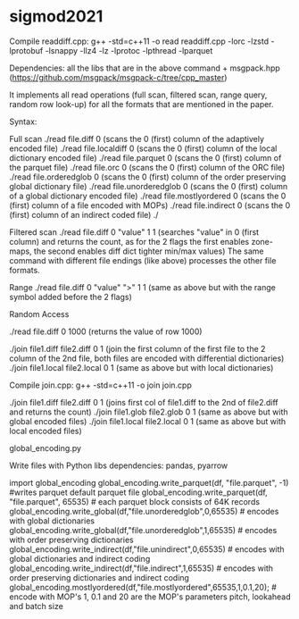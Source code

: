 # sigmod2021


Compile readdiff.cpp: 
g++ -std=c++11 -o read readdiff.cpp -lorc -lzstd -lprotobuf -lsnappy -llz4 -lz -lprotoc -lpthread -lparquet

Dependencies: all the libs that are in the above command + msgpack.hpp (https://github.com/msgpack/msgpack-c/tree/cpp_master)

It implements all read operations (full scan, filtered scan, range query, random row look-up) for all the formats that are mentioned in the paper.

Syntax:

Full scan
./read file.diff 0 (scans the 0 (first) column of the adaptively encoded file)
./read file.localdiff 0 (scans the 0 (first) column of the local dictionary encoded file)
./read file.parquet 0 (scans the 0 (first) column of the parquet file)
./read file.orc 0 (scans the 0 (first) column of the ORC file)
./read file.orderedglob 0 (scans the 0 (first) column of the order preserving global dictionary file)
./read file.unorderedglob 0 (scans the 0 (first) column of a global dictionary encoded file)
./read file.mostlyordered 0 (scans the 0 (first) column of a file encoded with MOPs)
./read file.indirect 0 (scans the 0 (first) column of an indirect coded file)
./

Filtered scan
./read file.diff 0 "value" 1 1 (searches "value" in 0 (first column) and returns the count, as for the 2 flags the first enables zone-maps, the second enables diff dict tighter min/max values)
The same command with different file endings (like above) processes the other file formats.

Range
./read file.diff 0 "value" ">" 1 1 (same as above but with the range symbol added before the 2 flags)

Random Access

./read file.diff 0 1000 (returns the value of row 1000)

./join file1.diff file2.diff 0 1 (join the first column of the first file to the 2 column of the 2nd file, both files are encoded with differential dictionaries)
./join file1.local file2.local 0 1 (same as above but with local dictionaries)




Compile join.cpp: 
g++ -std=c++11 -o join join.cpp

./join file1.diff file2.diff 0 1 (joins first col of file1.diff to the 2nd of file2.diff and returns the count)
./join file1.glob file2.glob 0 1 (same as above but with global encoded files)
./join file1.local file2.local 0 1 (same as above but with local encoded files)


global_encoding.py




Write files with Python libs
dependencies: pandas, pyarrow

import global_encoding 
global_encoding.write_parquet(df, "file.parquet", -1) #writes parquet default parquet file
global_encoding.write_parquet(df, "file.parquet", 65535) # each parquet block consists of 64K records
global_encoding.write_global(df,"file.unorderedglob",0,65535) # encodes with global dictionaries
global_encoding.write_global(df,"file.unorderedglob",1,65535) # encodes with order preserving dictionaries
global_encoding.write_indirect(df,"file.unindirect",0,65535) # encodes with global dictionaries and indirect coding
global_encoding.write_indirect(df,"file.indirect",1,65535) # encodes with order preserving dictionaries and indirect coding
global_encoding.mostlyordered(df,"file.mostlyordered",65535,1,0.1,20); # encode with MOP's 1, 0.1 and 20 are the MOP's parameters pitch, lookahead and batch size





